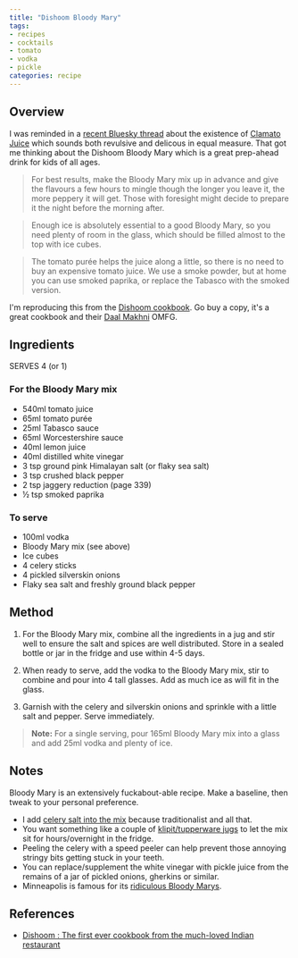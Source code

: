 ```yaml
---
title: "Dishoom Bloody Mary"
tags:
- recipes
- cocktails
- tomato
- vodka
- pickle
categories: recipe
---
```


## Overview
I was reminded in a [recent Bluesky thread](https://bsky.app/profile/dempster2000.bsky.social/post/3lbv2zlxypk22) about the existence of [Clamato](https://www.clamato.com/en) [Juice](https://www.sainsburys.co.uk/gol-ui/Product/clamato-tomato-cocktail-946ml) which sounds both revulsive and delicous in equal measure. That got me thinking about the Dishoom Bloody Mary which is a great prep-ahead drink for kids of all ages.

> For best results, make the Bloody Mary mix up in advance and give the flavours a few hours to mingle though the longer you leave it, the more peppery it will get. Those with foresight might decide to prepare it the night before the morning after.

> Enough ice is absolutely essential to a good Bloody Mary, so you need plenty of room in the glass, which should be filled almost to the top with ice cubes.

> The tomato purée helps the juice along a little, so there is no need to buy an expensive tomato juice. We use a smoke powder, but at home you can use smoked paprika, or replace the Tabasco with the smoked version.

I'm reproducing this from the [Dishoom cookbook](https://www.hive.co.uk/Product/23539713). Go buy a copy, it's a great cookbook and their [Daal Makhni](https://duckduckgo.com/?t=ffab&q=dishoom+dal+makhani&atb=v443-1&ia=web) OMFG.

## Ingredients
SERVES 4 (or 1)

### For the Bloody Mary mix
- 540ml tomato juice
- 65ml tomato purée
- 25ml Tabasco sauce
- 65ml Worcestershire sauce
- 40ml lemon juice
- 40ml distilled white vinegar
- 3 tsp ground pink Himalayan salt (or flaky sea salt)
- 3 tsp crushed black pepper
- 2 tsp jaggery reduction (page 339)
- ½ tsp smoked paprika

### To serve
- 100ml vodka
- Bloody Mary mix (see above)
- Ice cubes
- 4 celery sticks
- 4 pickled silverskin onions
- Flaky sea salt and freshly ground black pepper

## Method

1. For the Bloody Mary mix, combine all the ingredients in a jug and stir well to ensure the salt and spices are well distributed. Store in a sealed bottle or jar in the fridge and use within 4-5 days.

2. When ready to serve, add the vodka to the Bloody Mary mix, stir to combine and pour into 4 tall glasses. Add as much ice as will fit in the glass.

3. Garnish with the celery and silverskin onions and sprinkle with a little salt and pepper. Serve immediately.

> **Note:** For a single serving, pour 165ml Bloody Mary mix into a glass and add 25ml vodka and plenty of ice.

## Notes
Bloody Mary is an extensively fuckabout-able recipe. Make a baseline, then tweak to your personal preference.

- I add [celery salt into the mix](https://thespiceshop.co.uk/products/celery-salt?_pos=1&_sid=b05d32c02&_ss=r) because traditionalist and all that.
- You want something like a couple of [klipit/tupperware jugs](https://www.nisbets.co.uk/sistema-klip-it-plus-2l-juice-jug/ch243) to let the mix sit for hours/overnight in the fridge.
- Peeling the celery with a speed peeler can help prevent those annoying stringy bits getting stuck in your teeth.
- You can replace/supplement the white vinegar with pickle juice from the remains of a jar of pickled onions, gherkins or similar.
- Minneapolis is famous for its [ridiculous Bloody Marys](https://discoverthecities.com/best-bloody-mary-minneapolis-st-paul-twin-cities/).
## References
- [Dishoom : The first ever cookbook from the much-loved Indian restaurant](https://www.hive.co.uk/Product/23539713)